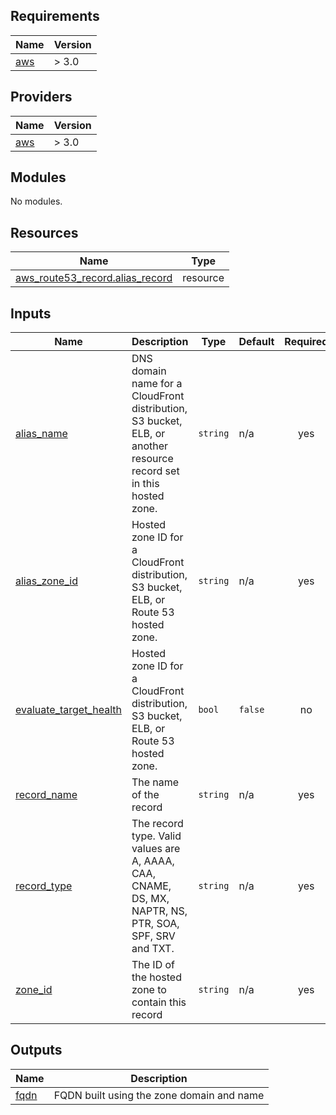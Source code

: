 ## Requirements

| Name | Version |
|------|---------|
| <a name="requirement_aws"></a> [aws](#requirement\_aws) | > 3.0 |

## Providers

| Name | Version |
|------|---------|
| <a name="provider_aws"></a> [aws](#provider\_aws) | > 3.0 |

## Modules

No modules.

## Resources

| Name | Type |
|------|------|
| [aws_route53_record.alias_record](https://registry.terraform.io/providers/hashicorp/aws/latest/docs/resources/route53_record) | resource |

## Inputs

| Name | Description | Type | Default | Required |
|------|-------------|------|---------|:--------:|
| <a name="input_alias_name"></a> [alias\_name](#input\_alias\_name) | DNS domain name for a CloudFront distribution, S3 bucket, ELB, or another resource record set in this hosted zone. | `string` | n/a | yes |
| <a name="input_alias_zone_id"></a> [alias\_zone\_id](#input\_alias\_zone\_id) | Hosted zone ID for a CloudFront distribution, S3 bucket, ELB, or Route 53 hosted zone. | `string` | n/a | yes |
| <a name="input_evaluate_target_health"></a> [evaluate\_target\_health](#input\_evaluate\_target\_health) | Hosted zone ID for a CloudFront distribution, S3 bucket, ELB, or Route 53 hosted zone. | `bool` | `false` | no |
| <a name="input_record_name"></a> [record\_name](#input\_record\_name) | The name of the record | `string` | n/a | yes |
| <a name="input_record_type"></a> [record\_type](#input\_record\_type) | The record type. Valid values are A, AAAA, CAA, CNAME, DS, MX, NAPTR, NS, PTR, SOA, SPF, SRV and TXT. | `string` | n/a | yes |
| <a name="input_zone_id"></a> [zone\_id](#input\_zone\_id) | The ID of the hosted zone to contain this record | `string` | n/a | yes |

## Outputs

| Name | Description |
|------|-------------|
| <a name="output_fqdn"></a> [fqdn](#output\_fqdn) | FQDN built using the zone domain and name |
